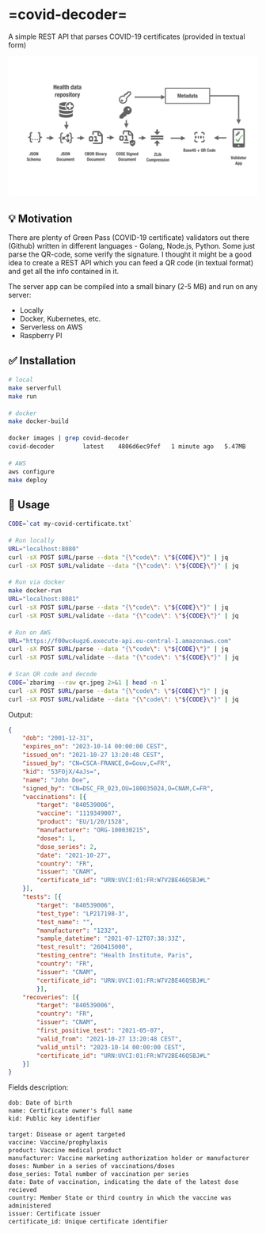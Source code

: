 # =covid-decoder=
A simple REST API that parses COVID-19 certificates (provided in textual form)

![overview](overview.png)

## :bulb: Motivation
There are plenty of Green Pass (COVID-19 certificate) validators out there (Github) written in different languages - Golang, Node.js, Python. Some just parse the QR-code, some verify the signature. I thought it might be a good idea to create a REST API which you can feed a QR code (in textual format) and get all the info contained in it. 

The server app can be compiled into a small binary (2-5 MB) and run on any server:
* Locally 
* Docker, Kubernetes, etc.
* Serverless on AWS
* Raspberry PI


## :white_check_mark: Installation
```zsh
# local
make serverfull 
make run

# docker
make docker-build

docker images | grep covid-decoder
covid-decoder        latest    4806d6ec9fef   1 minute ago   5.47MB

# AWS
aws configure
make deploy
```

## :rocket: Usage
```zsh
CODE=`cat my-covid-certificate.txt`

# Run locally
URL="localhost:8080"
curl -sX POST $URL/parse --data "{\"code\": \"${CODE}\"}" | jq
curl -sX POST $URL/validate --data "{\"code\": \"${CODE}\"}" | jq

# Run via docker
make docker-run
URL="localhost:8081"
curl -sX POST $URL/parse --data "{\"code\": \"${CODE}\"}" | jq
curl -sX POST $URL/validate --data "{\"code\": \"${CODE}\"}" | jq

# Run on AWS 
URL="https://f00wc4ugz6.execute-api.eu-central-1.amazonaws.com"
curl -sX POST $URL/parse --data "{\"code\": \"${CODE}\"}" | jq
curl -sX POST $URL/validate --data "{\"code\": \"${CODE}\"}" | jq

# Scan QR code and decode
CODE=`zbarimg --raw qr.jpeg 2>&1 | head -n 1`
curl -sX POST $URL/parse --data "{\"code\": \"${CODE}\"}" | jq
curl -sX POST $URL/validate --data "{\"code\": \"${CODE}\"}" | jq
```

Output:
```json
{
    "dob": "2001-12-31",
    "expires_on": "2023-10-14 00:00:00 CEST",
    "issued_on": "2021-10-27 13:20:48 CEST",
    "issued_by": "CN=CSCA-FRANCE,O=Gouv,C=FR",
    "kid": "53FOjX/4aJs=",
    "name": "John Doe",
    "signed_by": "CN=DSC_FR_023,OU=180035024,O=CNAM,C=FR",
    "vaccinations": [{
        "target": "840539006",
        "vaccine": "1119349007",
        "product": "EU/1/20/1528",
        "manufacturer": "ORG-100030215",
        "doses": 1,
        "dose_series": 2,
        "date": "2021-10-27",
        "country": "FR",
        "issuer": "CNAM",
        "certificate_id": "URN:UVCI:01:FR:W7V2BE46QSBJ#L"
    }],
    "tests": [{
        "target": "840539006",
        "test_type": "LP217198-3",
        "test_name": "",
        "manufacturer": "1232",
        "sample_datetime": "2021-07-12T07:38:33Z",
        "test_result": "260415000",
        "testing_centre": "Health Institute, Paris",
        "country": "FR",
        "issuer": "CNAM",
        "certificate_id": "URN:UVCI:01:FR:W7V2BE46QSBJ#L"
        }],
    "recoveries": [{
        "target": "840539006",
        "country": "FR",
        "issuer": "CNAM",
        "first_positive_test": "2021-05-07",
        "valid_from": "2021-10-27 13:20:48 CEST",
        "valid_until": "2023-10-14 00:00:00 CEST",
        "certificate_id": "URN:UVCI:01:FR:W7V2BE46QSBJ#L"
    }]
}
```

Fields description:
```
dob: Date of birth
name: Certificate owner's full name 
kid: Public key identifier

target: Disease or agent targeted
vaccine: Vaccine/prophylaxis
product: Vaccine medical product
manufacturer: Vaccine marketing authorization holder or manufacturer
doses: Number in a series of vaccinations/doses
dose_series: Total number of vaccination per series
date: Date of vaccination, indicating the date of the latest dose recieved
country: Member State or third country in which the vaccine was administered
issuer: Certificate issuer
certificate_id: Unique certificate identifier
```
